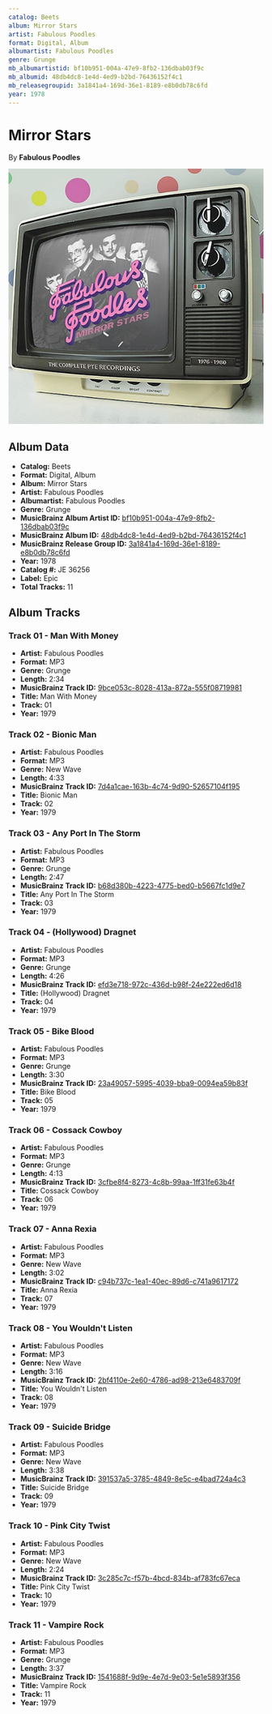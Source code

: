 ```yaml
---
catalog: Beets
album: Mirror Stars
artist: Fabulous Poodles
format: Digital, Album
albumartist: Fabulous Poodles
genre: Grunge
mb_albumartistid: bf10b951-004a-47e9-8fb2-136dbab03f9c
mb_albumid: 48db4dc8-1e4d-4ed9-b2bd-76436152f4c1
mb_releasegroupid: 3a1841a4-169d-36e1-8189-e8b0db78c6fd
year: 1978
---
```


# Mirror Stars

By **Fabulous Poodles**

![](../../assets/beetscovers/Fabulous_Poodles-Mirror_Stars.jpg)

## Album Data

- **Catalog:** Beets
- **Format:** Digital, Album
- **Album:** Mirror Stars
- **Artist:** Fabulous Poodles
- **Albumartist:** Fabulous Poodles
- **Genre:** Grunge
- **MusicBrainz Album Artist ID:** [bf10b951-004a-47e9-8fb2-136dbab03f9c](https://musicbrainz.org/artist/bf10b951-004a-47e9-8fb2-136dbab03f9c)
- **MusicBrainz Album ID:** [48db4dc8-1e4d-4ed9-b2bd-76436152f4c1](https://musicbrainz.org/release/48db4dc8-1e4d-4ed9-b2bd-76436152f4c1)
- **MusicBrainz Release Group ID:** [3a1841a4-169d-36e1-8189-e8b0db78c6fd](https://musicbrainz.org/release-group/3a1841a4-169d-36e1-8189-e8b0db78c6fd)
- **Year:** 1978
- **Catalog #:** JE 36256
- **Label:** Epic
- **Total Tracks:** 11

## Album Tracks

### Track 01 - Man With Money

- **Artist:** Fabulous Poodles
- **Format:** MP3
- **Genre:** Grunge
- **Length:** 2:34
- **MusicBrainz Track ID:** [9bce053c-8028-413a-872a-555f08719981](https://musicbrainz.org/recording/9bce053c-8028-413a-872a-555f08719981)
- **Title:** Man With Money
- **Track:** 01
- **Year:** 1979

### Track 02 - Bionic Man

- **Artist:** Fabulous Poodles
- **Format:** MP3
- **Genre:** New Wave
- **Length:** 4:33
- **MusicBrainz Track ID:** [7d4a1cae-163b-4c74-9d90-52657104f195](https://musicbrainz.org/recording/7d4a1cae-163b-4c74-9d90-52657104f195)
- **Title:** Bionic Man
- **Track:** 02
- **Year:** 1979

### Track 03 - Any Port In The Storm

- **Artist:** Fabulous Poodles
- **Format:** MP3
- **Genre:** Grunge
- **Length:** 2:47
- **MusicBrainz Track ID:** [b68d380b-4223-4775-bed0-b5667fc1d9e7](https://musicbrainz.org/recording/b68d380b-4223-4775-bed0-b5667fc1d9e7)
- **Title:** Any Port In The Storm
- **Track:** 03
- **Year:** 1979

### Track 04 - (Hollywood) Dragnet

- **Artist:** Fabulous Poodles
- **Format:** MP3
- **Genre:** Grunge
- **Length:** 4:26
- **MusicBrainz Track ID:** [efd3e718-972c-436d-b98f-24e222ed6d18](https://musicbrainz.org/recording/efd3e718-972c-436d-b98f-24e222ed6d18)
- **Title:** (Hollywood) Dragnet
- **Track:** 04
- **Year:** 1979

### Track 05 - Bike Blood

- **Artist:** Fabulous Poodles
- **Format:** MP3
- **Genre:** Grunge
- **Length:** 3:30
- **MusicBrainz Track ID:** [23a49057-5995-4039-bba9-0094ea59b83f](https://musicbrainz.org/recording/23a49057-5995-4039-bba9-0094ea59b83f)
- **Title:** Bike Blood
- **Track:** 05
- **Year:** 1979

### Track 06 - Cossack Cowboy

- **Artist:** Fabulous Poodles
- **Format:** MP3
- **Genre:** Grunge
- **Length:** 4:13
- **MusicBrainz Track ID:** [3cfbe8f4-8273-4c8b-99aa-1ff31fe63b4f](https://musicbrainz.org/recording/3cfbe8f4-8273-4c8b-99aa-1ff31fe63b4f)
- **Title:** Cossack Cowboy
- **Track:** 06
- **Year:** 1979

### Track 07 - Anna Rexia

- **Artist:** Fabulous Poodles
- **Format:** MP3
- **Genre:** New Wave
- **Length:** 3:02
- **MusicBrainz Track ID:** [c94b737c-1ea1-40ec-89d6-c741a9617172](https://musicbrainz.org/recording/c94b737c-1ea1-40ec-89d6-c741a9617172)
- **Title:** Anna Rexia
- **Track:** 07
- **Year:** 1979

### Track 08 - You Wouldn't Listen

- **Artist:** Fabulous Poodles
- **Format:** MP3
- **Genre:** New Wave
- **Length:** 3:16
- **MusicBrainz Track ID:** [2bf4110e-2e60-4786-ad98-213e6483709f](https://musicbrainz.org/recording/2bf4110e-2e60-4786-ad98-213e6483709f)
- **Title:** You Wouldn't Listen
- **Track:** 08
- **Year:** 1979

### Track 09 - Suicide Bridge

- **Artist:** Fabulous Poodles
- **Format:** MP3
- **Genre:** New Wave
- **Length:** 3:38
- **MusicBrainz Track ID:** [391537a5-3785-4849-8e5c-e4bad724a4c3](https://musicbrainz.org/recording/391537a5-3785-4849-8e5c-e4bad724a4c3)
- **Title:** Suicide Bridge
- **Track:** 09
- **Year:** 1979

### Track 10 - Pink City Twist

- **Artist:** Fabulous Poodles
- **Format:** MP3
- **Genre:** New Wave
- **Length:** 2:24
- **MusicBrainz Track ID:** [3c285c7c-f57b-4bcd-834b-af783fc67eca](https://musicbrainz.org/recording/3c285c7c-f57b-4bcd-834b-af783fc67eca)
- **Title:** Pink City Twist
- **Track:** 10
- **Year:** 1979

### Track 11 - Vampire Rock

- **Artist:** Fabulous Poodles
- **Format:** MP3
- **Genre:** Grunge
- **Length:** 3:37
- **MusicBrainz Track ID:** [1541688f-9d9e-4e7d-9e03-5e1e5893f356](https://musicbrainz.org/recording/1541688f-9d9e-4e7d-9e03-5e1e5893f356)
- **Title:** Vampire Rock
- **Track:** 11
- **Year:** 1979

